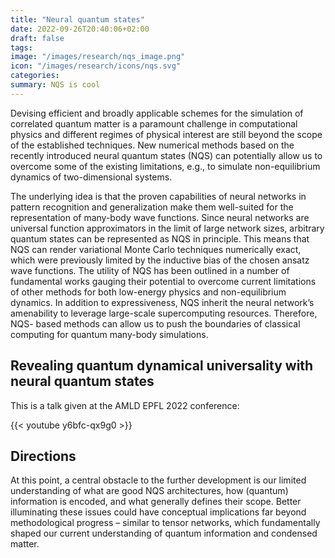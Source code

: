 ```yaml
---
title: "Neural quantum states"
date: 2022-09-26T20:40:06+02:00
draft: false
tags: 
image: "/images/research/nqs_image.png"
icon: "/images/research/icons/nqs.svg"
categories: 
summary: NQS is cool
---
```


Devising efficient and broadly applicable schemes for the simulation of correlated quantum matter is a paramount challenge in computational physics and different regimes of physical interest are still beyond the scope of the established techniques. New numerical methods based on the recently introduced neural quantum states (NQS) can potentially allow us to overcome some of the existing limitations, e.g., to simulate non-equilibrium dynamics of two-dimensional systems.

The underlying idea is that the proven capabilities of neural networks in pattern recognition and generalization make them well-suited for the representation of many-body wave functions. Since neural networks are universal function approximators in the limit of large network sizes, arbitrary quantum states can be represented as NQS in principle. This means that NQS can render variational Monte Carlo techniques numerically exact, which were previously limited by the inductive bias of the chosen ansatz wave functions. The utility of NQS has been outlined in a number of fundamental works gauging their potential to overcome current limitations of other methods for both low-energy physics and non-equilibrium dynamics. In addition to expressiveness, NQS inherit the neural network’s amenability to leverage large-scale supercomputing resources. Therefore, NQS- based methods can allow us to push the boundaries of classical computing for quantum many-body simulations.

## Revealing quantum dynamical universality with neural quantum states

This is a talk given at the AMLD EPFL 2022 conference:

{{< youtube y6bfc-qx9g0 >}}

## Directions

At this point, a central obstacle to the further development is our limited understanding of what are good NQS architectures, how (quantum) information is encoded, and what generally defines their scope. Better illuminating these issues could have conceptual implications far beyond methodological progress – similar to tensor networks, which fundamentally shaped our current understanding of quantum information and condensed matter.